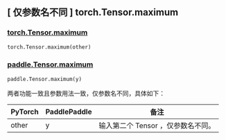 ## [ 仅参数名不同 ] torch.Tensor.maximum

### [torch.Tensor.maximum](https://pytorch.org/docs/stable/generated/torch.Tensor.maximum.html#torch.Tensor.maximum)

```python
torch.Tensor.maximum(other)
```

### [paddle.Tensor.maximum](https://www.paddlepaddle.org.cn/documentation/docs/zh/api/paddle/Tensor_cn.html#maximum-y-axis-1-name-none)

```python
paddle.Tensor.maximum(y)
```

两者功能一致且参数用法一致，仅参数名不同，具体如下：

| PyTorch                          | PaddlePaddle                    | 备注                                 |
|----------------------------------|---------------------------------|------------------------------------|
|              other               |                 y          | 输⼊第二个 Tensor ，仅参数名不同。              |
